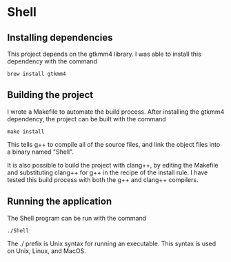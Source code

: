 # Shell

## Installing dependencies

This project depends on the gtkmm4 library. I was able to install this dependency with the command

    brew install gtkmm4

## Building the project

I wrote a Makefile to automate the build process. After installing the gtkmm4 dependency, the project can be built with the command

    make install

This tells g++ to compile all of the source files, and link the object files into a binary named "Shell".

It is also possible to build the project with clang++, by editing the Makefile and substituting clang++ for g++ in the recipe of the install rule. I have tested this build process with both the g++ and clang++ compilers.

## Running the application

The Shell program can be run with the command

    ./Shell

The ./ prefix is Unix syntax for running an executable. This syntax is used on Unix, Linux, and MacOS.